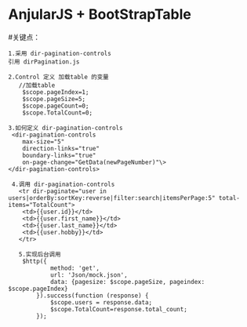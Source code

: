 # AnjularJS + BootStrapTable 


#关键点：

    1.采用 dir-pagination-controls    
    引用 dirPagination.js
   
    2.Control 定义 加载table 的变量
       //加载table
        $scope.pageIndex=1;
        $scope.pageSize=5;
        $scope.pageCount=0;
        $scope.TotalCount=0;
        
    3.如何定义 dir-pagination-controls
     <dir-pagination-controls
        max-size="5"
        direction-links="true"
        boundary-links="true"
        on-page-change="GetData(newPageNumber)"\>
    </dir-pagination-controls>
    
     4.调用 dir-pagination-controls
       <tr dir-paginate="user in users|orderBy:sortKey:reverse|filter:search|itemsPerPage:5" total-items="TotalCount">
        <td>{{user.id}}</td>
        <td>{{user.first_name}}</td>
        <td>{{user.last_name}}</td>
        <td>{{user.hobby}}</td>
       </tr>
       
       5.实现后台调用
        $http({
                method: 'get',
                url: 'Json/mock.json',
                data: {pagesize: $scope.pageSize, pageindex: $scope.pageIndex}
            }).success(function (response) {
                $scope.users = response.data;
                $scope.TotalCount=response.total_count;
            });
        
